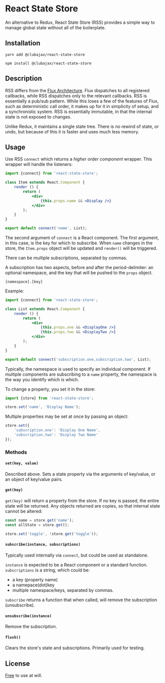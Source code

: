 # React State Store

An alternative to Redux, React State Store (RSS) provides a simple way to manage 
global state without all of the boilerplate.

## Installation

	yarn add @clubajax/react-state-store

	npm install @clubajax/react-state-store

## Description

RSS differs from the [Flux Architecture](http://facebook.github.io/flux/). Flux dispatches to 
all registered callbacks, while RSS dispatches only to the relevant callbacks. RSS is essentially 
a pub/sub pattern. While this loses a few of the features of Flux, such as deterministic call order,
it makes up for it in simplicity of setup, and a synchronistic system. RSS is essentially immutable, in that the internal state is not exposed to changes.

Unlike Redux, it maintains a single state tree. There is no rewind of state, or undo, but because 
of this it is faster and uses much less memory.

## Usage

Use RSS `connect` which returns a _higher order component_ wrapper. This wrapper will handle
the listeners:

```jsx harmony
import {connect} from 'react-state-store';

class Item extends React.Component {
	render () {
		return (
			<div>
				{this.props.name && <Display />}
			</div>
		);
	}
}

export default connect('name', List);
```
The second argument of `connect` is a React component. The first argument, in this case, is
the key for which to subscribe. When `name` changes in the store, the `Item.props` object 
will be updated and `render()` will be triggered.

There can be multiple subscriptions, separated by commas.

A subscription has two aspects, before and after the period-delimiter: an optional namespace, 
and the key that will be pushed to the `props` object.

    [namespace].[key]

Example:

```jsx harmony
import {connect} from 'react-state-store';

class List extends React.Component {
	render () {
		return (
			<div>
				{this.props.one && <DisplayOne />}
				{this.props.two && <DisplayTwo />}
			</div>
		);
	}
}

export default connect('subscription.one,subscription.two', List);
```
Typically, the namespace is used to specify an individual component. If multiple components are
subscribing to a `name` property, the namespace is the way you identify which is which.

To change a property, you set it in the store:

```jsx harmony
import {store} from 'react-state-store';

store.set('name', 'Display Name');
```
Multiple properties may be set at once by passing an object:

```jsx harmony
store.set({
	'subscription.one': 'Display One Name',
	'subscription.two': 'Display Two Name'
});
```

### Methods

#### `set(key, value)`

Described above. Sets a state property via the arguments of key/value, or an object of key/value pairs.

#### `get(key)`

`get(key)` will return a property from the store. If no key is passed, the entire state will be
returned. Any objects returned are copies, so that internal state cannot be altered:
 
```jsx harmony
const name = store.get('name');
const allState = store.get();

store.set('toggle', !store.get('toggle'));
```

#### `subscribe(instance, subscriptions)`

Typically used internally via `connect`, but could be used as standalone. 

`instance` is expected to be a React component or a standard function.
`subscriptions` is a string, which could be:
 * a key (property name)
 * a namepace(dot)key
 * multiple namespace/keys, separated by commas.
 
`subscribe` returns a function that when called, will remove the subscription (unsubscribe).

#### `unsubscribe(instance)`

Remove the subscription.

#### `flush()`

Clears the store's state and subscriptions. Primarily used for testing.

## License

[Free](./LICENSE) to use at will.
